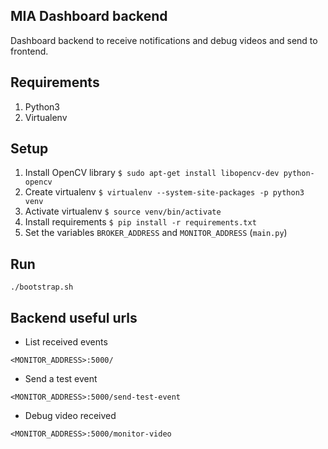 ## MIA Dashboard backend
Dashboard backend to receive notifications and debug videos and send to frontend.

## Requirements
1. Python3
2. Virtualenv

## Setup
1. Install OpenCV library `$ sudo apt-get install libopencv-dev python-opencv`
2. Create virtualenv `$ virtualenv --system-site-packages -p python3 venv`
3. Activate virtualenv `$ source venv/bin/activate`
4. Install requirements `$ pip install -r requirements.txt`
5. Set the variables `BROKER_ADDRESS` and `MONITOR_ADDRESS` (`main.py`)

## Run
```
./bootstrap.sh
```

## Backend useful urls
- List received events
```
<MONITOR_ADDRESS>:5000/
```
- Send a test event
```
<MONITOR_ADDRESS>:5000/send-test-event
```
- Debug video received
```
<MONITOR_ADDRESS>:5000/monitor-video
```
